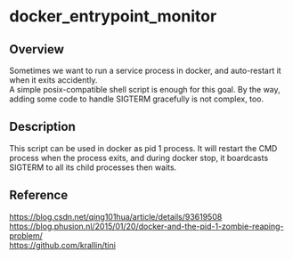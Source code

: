 # docker_entrypoint_monitor

## Overview

Sometimes we want to run a service process in docker, and auto-restart it when it exits accidently.  
A simple posix-compatible shell script is enough for this goal. By the way, adding some code to handle SIGTERM gracefully is not complex, too.  

## Description

This script can be used in docker as pid 1 process. It will restart the CMD process when the process exits, and during docker stop, it boardcasts SIGTERM to all its child processes then waits.  


## Reference

<https://blog.csdn.net/qing101hua/article/details/93619508>  
<https://blog.phusion.nl/2015/01/20/docker-and-the-pid-1-zombie-reaping-problem/>  
<https://github.com/krallin/tini>

